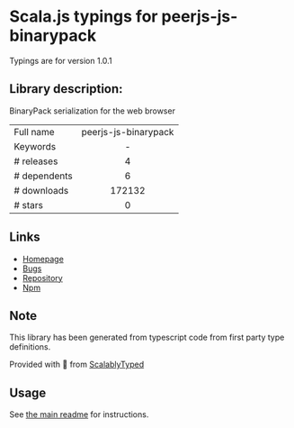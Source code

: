 
# Scala.js typings for peerjs-js-binarypack

Typings are for version 1.0.1

## Library description:
BinaryPack serialization for the web browser

|                    |                 |
| ------------------ | :-------------: |
| Full name          | peerjs-js-binarypack |
| Keywords           | - |
| # releases         | 4 |
| # dependents       | 6 |
| # downloads        | 172132 |
| # stars            | 0 |

## Links
- [Homepage](https://github.com/peers/js-binarypack)
- [Bugs](https://github.com/peers/js-binarypack/issues)
- [Repository](https://github.com/peers/js-binarypack)
- [Npm](https://www.npmjs.com/package/peerjs-js-binarypack)
    


## Note
This library has been generated from typescript code from first party type definitions.

Provided with :purple_heart: from [ScalablyTyped](https://github.com/oyvindberg/ScalablyTyped)

## Usage
See [the main readme](../../readme.md) for instructions.


